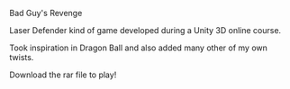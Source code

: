 Bad Guy's Revenge

Laser Defender kind of game developed during a Unity 3D online course.

Took inspiration in Dragon Ball and also added many other of my own twists.

Download the rar file to play!

